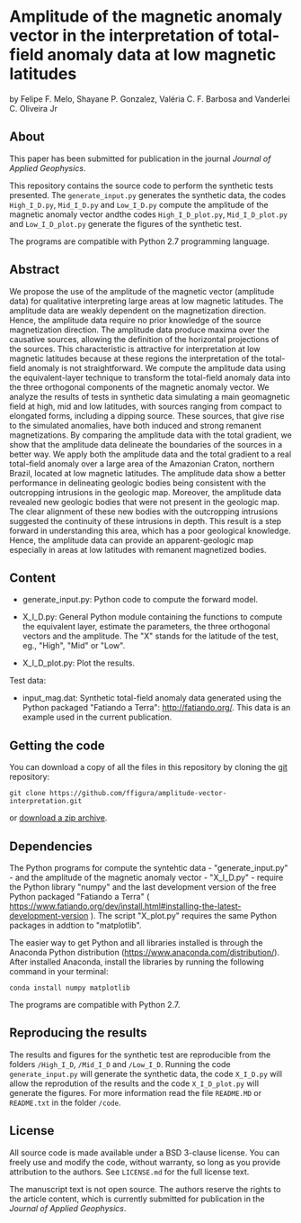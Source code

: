 # Amplitude of the magnetic anomaly vector in the interpretation of total-field anomaly data at low magnetic latitudes

by
Felipe F. Melo, Shayane P. Gonzalez, Valéria C. F. Barbosa and Vanderlei C. Oliveira Jr

## About

This paper has been submitted for publication in the journal *Journal of Applied Geophysics*.

This repository contains the source code to perform the synthetic tests presented. The `generate_input.py` generates the synthetic data, the codes `High_I_D.py`, `Mid_I_D.py` and `Low_I_D.py` compute the amplitude of the magnetic anomaly vector andthe codes `High_I_D_plot.py`, `Mid_I_D_plot.py` and `Low_I_D_plot.py` generate the figures of the synthetic test.

The programs are compatible with Python 2.7 programming language.
 
## Abstract

We propose the use of the amplitude of the magnetic vector (amplitude data) for qualitative interpreting large areas at low magnetic latitudes. The amplitude data are weakly dependent on the magnetization direction. Hence, the amplitude data require no prior knowledge of the source magnetization direction. The amplitude data produce maxima over the causative sources, allowing the definition of the horizontal projections of the sources. This characteristic is attractive for interpretation at low magnetic latitudes because at these regions the interpretation of the total-field anomaly is not straightforward. We compute the amplitude data using the equivalent-layer technique to transform the total-field anomaly data into the three orthogonal components of the magnetic anomaly vector. We analyze the results of tests in synthetic data simulating a main geomagnetic field at high, mid and low latitudes, with sources ranging from compact to elongated forms, including a dipping source. These sources, that give rise to the simulated anomalies, have both induced and strong remanent magnetizations. By comparing the amplitude data with the total gradient, we show that the amplitude data delineate the boundaries of the sources in a better way. We apply both the amplitude data and the total gradient to a real total-field anomaly over a large area of the Amazonian Craton, northern Brazil, located at low magnetic latitudes. The amplitude data show a better performance in delineating geologic bodies being consistent with the outcropping intrusions in the geologic map. Moreover, the amplitude data revealed new geologic bodies that were not present in the geologic map. The clear alignment of these new bodies with the outcropping intrusions suggested the continuity of these intrusions in depth. This result is a step forward in understanding this area, which has a poor geological knowledge. Hence, the amplitude data can provide an apparent-geologic map especially in areas at low latitudes with remanent magnetized bodies.   

## Content

- generate_input.py:
	Python code to compute the forward model.

- X_I_D.py:
	General Python module containing the functions to compute the equivalent layer, estimate the parameters, the three orthogonal vectors and the amplitude. The "X" stands for the latitude of the test, eg., "High", "Mid" or "Low".
	
- X_I_D_plot.py:
	Plot the results.
	
Test data:

- input_mag.dat:
	Synthetic total-field anomaly data generated using the Python packaged
	"Fatiando a Terra": http://fatiando.org/. This data is an example used
	in the current publication.

## Getting the code

You can download a copy of all the files in this repository by cloning the
[git](https://git-scm.com/) repository:

    git clone https://github.com/ffigura/amplitude-vector-interpretation.git
    
or [download a zip archive](https://github.com/ffigura/amplitude-vector-interpretation/archive/master.zip).


## Dependencies

The Python programs for compute the syntehtic data - "generate_input.py" - and the amplitude of the magnetic anomaly vector - "X_I_D.py" - require the Python library "numpy" and the last development version of the free Python packaged "Fatiando a Terra" ( https://www.fatiando.org/dev/install.html#installing-the-latest-development-version ). The script "X_plot.py" requires the same Python packages in addtion to "matplotlib". 

The easier way to get Python and all libraries installed is through the Anaconda Python 
distribution (https://www.anaconda.com/distribution/). After installed Anaconda, install the libraries 
by running the following command in your terminal:

	conda install numpy matplotlib

The programs are compatible with Python 2.7.

## Reproducing the results

The results and figures for the synthetic test are reproducible from the folders `/High_I_D`, `/Mid_I_D` and `/Low_I_D`.
Running the code `generate_input.py` will generate the synthetic data, the code `X_I_D.py` will allow the reprodution of the results and the code `X_I_D_plot.py` will generate the figures. For more information read the file `README.MD` or `README.txt` in the folder `/code`.

## License

All source code is made available under a BSD 3-clause license. You can freely
use and modify the code, without warranty, so long as you provide attribution
to the authors. See `LICENSE.md` for the full license text.

The manuscript text is not open source. The authors reserve the rights to the
article content, which is currently submitted for publication in the
*Journal of Applied Geophysics*.
